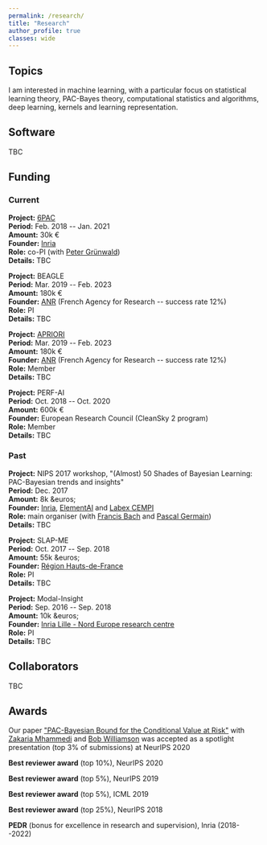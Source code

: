 ```yaml
---
permalink: /research/
title: "Research"
author_profile: true
classes: wide
---
```


## Topics

I am interested in machine learning, with a particular focus on statistical learning theory, PAC-Bayes theory, computational statistics and algorithms, deep learning, kernels and learning representation.

## Software

TBC

<!-- https://github.com/bhargavvader/pycobra

<iframe src="https://ghbtns.com/github-btn.html?user={{ bhargavvader }}&repo={{ pycobra }}&type=star&count=true" frameborder="0" scrolling="0" width="170px" height="20px"></iframe>

https://github.com/astha736/PACbayesianNMF


https://cran.r-project.org/web/packages/COBRA/index.html

https://cran.r-project.org/web/packages/pacbpred/index.html

https://i-pri.org/special/Biostatistics/Software/Geneland/ -->

## Funding

### Current

<!-- **Project:**      
**Period:**      
**Amount:**      
**Founder:**      
**Role:**      
**Details:**      -->

**Project:** [6PAC](https://bguedj.github.io/6pac/)     
**Period:** Feb. 2018 -- Jan. 2021     
**Amount:** 30k &euro;     
**Founder:** [Inria](https://www.inria.fr)     
**Role:** co-PI (with [Peter Grünwald](https://safestatistics.com))     
**Details:** TBC    

**Project:** BEAGLE     
**Period:** Mar. 2019 -- Feb. 2023     
**Amount:** 180k &euro;     
**Founder:** [ANR](https://anr.fr/en/) (French Agency for Research -- success rate 12%)     
**Role:** PI     
**Details:** TBC    

**Project:** [APRIORI](https://project.inria.fr/apriori/)     
**Period:** Mar. 2019 -- Feb. 2023     
**Amount:** 180k &euro;     
**Founder:** [ANR](https://anr.fr/en/) (French Agency for Research -- success rate 12%)     
**Role:** Member     
**Details:** TBC    

**Project:** PERF-AI     
**Period:** Oct. 2018 -- Oct. 2020     
**Amount:** 600k &euro;     
**Founder:** European Research Council (CleanSky 2 program)     
**Role:** Member     
**Details:** TBC     

### Past

**Project:** NIPS 2017 workshop, "(Almost) 50 Shades of Bayesian Learning: PAC-Bayesian trends and insights"     
**Period:** Dec. 2017     
**Amount:** 8k &euros;     
**Founder:** [Inria](https://www.inria.fr/fr), [ElementAI](https://www.elementai.com) and [Labex CEMPI](https://math.univ-lille1.fr/~cempi/)     
**Role:** main organiser (with [Francis Bach](https://www.di.ens.fr/~fbach/) and [Pascal Germain](http://www.pascalgermain.info))     
**Details:** TBC     

**Project:** SLAP-ME     
**Period:** Oct. 2017 -- Sep. 2018     
**Amount:** 55k &euros;     
**Founder:** [Région Hauts-de-France](https://www.hautsdefrance.fr)     
**Role:** PI     
**Details:** TBC     

**Project:** Modal-Insight     
**Period:** Sep. 2016 -- Sep. 2018     
**Amount:** 10k &euros;     
**Founder:** [Inria Lille - Nord Europe research centre](https://www.inria.fr/fr/centre-inria-lille-nord-europe)     
**Role:** PI     
**Details:** TBC     


## Collaborators

TBC

## Awards

Our paper ["PAC-Bayesian Bound for the Conditional Value at Risk"](https://proceedings.neurips.cc//paper/2020/file/d02e9bdc27a894e882fa0c9055c99722-Paper.pdf) with [Zakaria Mhammedi](https://www.zakmhammedi.com) and [Bob Williamson](https://scholar.google.com/citations?user=G4MBruQAAAAJ&hl=fr) was accepted as a spotlight presentation (top 3% of submissions) at NeurIPS 2020

**Best reviewer award** (top 10%), NeurIPS 2020

**Best reviewer award** (top 5%), NeurIPS 2019

**Best reviewer award** (top 5%), ICML 2019

**Best reviewer award** (top 25%), NeurIPS 2018

**PEDR** (bonus for excellence in research and supervision), Inria (2018--2022)